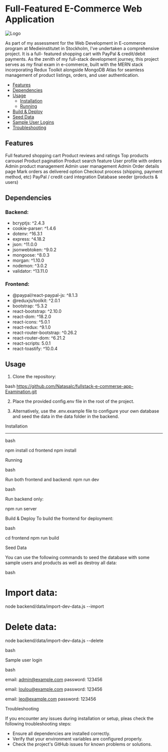 ﻿# Full-Featured E-Commerce Web Application

![Logo](./frontend/src/assets/E.png)

As part of my assessment for the Web Development in E-commerce program at Medieinstitutet in Stockholm, I've undertaken a comprehensive project. It is a full- featured shopping cart with PayPal & credit/debit payments. As the zenith of my full-stack development journey, this project serves as my final exam in e-commerce, built with the MERN stack incorporating Redux Toolkit alongside MongoDB Atlas for seamless management of product listings, orders, and user authentication.

<!-- toc -->

- [Features](#features)
- [Dependencies](#dependencies)
- [Usage](#usage)
  - [Installation](#installation)
  - [Running](#running)
- [Build & Deploy](#build--deploy)
- [Seed Data](#seeding-data)
- [Sample User Logins](#sample-user-logins)
- [Troubleshooting](#troubleshooting)

<!-- tocstop -->

## Features

Full featured shopping cart
Product reviews and ratings
Top products carousel
Product pagination
Product search feature
User profile with orders
Admin product management
Admin user management
Admin Order details page
Mark orders as delivered option
Checkout process (shipping, payment method, etc)
PayPal / credit card integration
Database seeder (products & users)

## Dependencies

### Backend:

- bcryptjs: ^2.4.3
- cookie-parser: ^1.4.6
- dotenv: ^16.3.1
- express: ^4.18.2
- json: ^11.0.0
- jsonwebtoken: ^9.0.2
- mongoose: ^8.0.3
- morgan: ^1.10.0
- nodemon: ^3.0.2
- validator: ^13.11.0

### Frontend:

- @paypal/react-paypal-js: ^8.1.3
- @reduxjs/toolkit: ^2.0.1
- bootstrap: ^5.3.2
- react-bootstrap: ^2.10.0
- react-dom: ^18.2.0
- react-icons: ^5.0.1
- react-redux: ^9.1.0
- react-router-bootstrap: ^0.26.2
- react-router-dom: ^6.21.2
- react-scripts: 5.0.1
- react-toastify: ^10.0.4

## Usage

1. Clone the repository:

bash
https://github.com/NatasaIc/fullstack-e-commerse-app-Examination.git

2. Place the provided config.env file in the root of the project.

3. Alternatively, use the .env.example file to configure your own database and seed the data in the data folder in the backend.

Installation

---

bash

npm install
cd frontend
npm install

Running

bash

Run both frontend and backend:
npm run dev

bash

Run backend only:

npm run server

Build & Deploy
To build the frontend for deployment:

bash

cd frontend
npm run build

Seed Data

You can use the following commands to seed the database with some sample users and products as well as destroy all data:

bash

# Import data:

node backend/data/import-dev-data.js --import

# Delete data:

node backend/data/import-dev-data.js --delete

bash

Sample user login

bash

email: admin@example.com
password: 123456

email: loulou@example.com
password: 123456

email: leo@example.com
password: 123456

Troubleshooting

If you encounter any issues during installation or setup, pleas check the following troubleshooting steps:

- Ensure all dependencies are installed correctly.
- Verify that your environment variables are configured properly.
- Check the project's GitHub issues for known problems or solutions.
